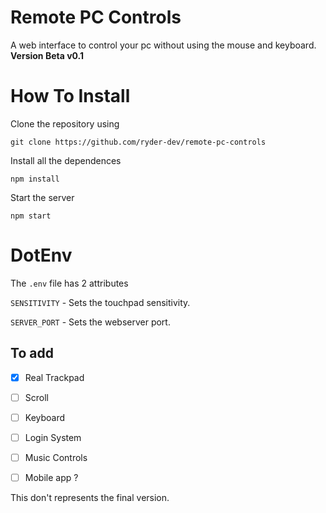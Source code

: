 # Remote PC Controls
A web interface to control your pc without using the mouse and keyboard.
**Version Beta v0.1**

# How To Install
Clone the repository using
```
git clone https://github.com/ryder-dev/remote-pc-controls
```
Install all the dependences
```
npm install
```
Start the server
```
npm start
```

# DotEnv
The `.env` file has 2 attributes

`SENSITIVITY` - Sets the touchpad sensitivity.

`SERVER_PORT` - Sets the webserver port.

## To add
- [x] Real Trackpad
- [ ] Scroll
- [ ] Keyboard
- [ ] Login System
- [ ] Music Controls
- [ ] Mobile app ?



This don't represents the final version.
